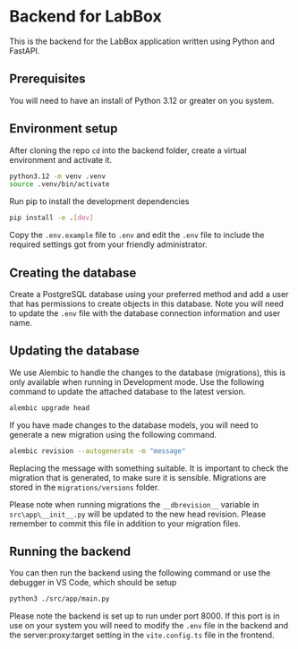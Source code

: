 # Backend for LabBox

This is the backend for the LabBox application written using Python and FastAPI.

## Prerequisites

You will need to have an install of Python 3.12 or greater on you system.

## Environment setup

After cloning the repo `cd` into the backend folder, create a virtual
environment and activate it.

```bash
python3.12 -m venv .venv
source .venv/bin/activate
```

Run pip to install the development dependencies

```bash
pip install -e .[dev]
```

Copy the `.env.example` file to `.env` and edit the `.env` file to include the
required settings got from your friendly administrator.

## Creating the database

Create a PostgreSQL database using your preferred method and add a user that has
permissions to create objects in this database. Note you will need to update the
`.env` file with the database connection information and user name.

## Updating the database

We use Alembic to handle the changes to the database (migrations), this is only
available when running in Development mode. Use the following command to update
the attached database to the latest version.

```bash
alembic upgrade head
```

If you have made changes to the database models, you will need to generate a new
migration using the following command.

```bash
alembic revision --autogenerate -m "message"
```

Replacing the message with something suitable. It is important to check the
migration that is generated, to make sure it is sensible. Migrations are stored
in the `migrations/versions` folder.

Please note when running migrations the `__dbrevision__` variable in
`src\app\__init__.py` will be updated to the new head revision. Please remember
to commit this file in addition to your migration files.

## Running the backend

You can then run the backend using the following command or use the debugger in
VS Code, which should be setup

```bash
python3 ./src/app/main.py
```

Please note the backend is set up to run under port 8000. If this port is in use
on your system you will need to modify the `.env` file in the backend and the
server:proxy:target setting in the `vite.config.ts` file in the frontend.